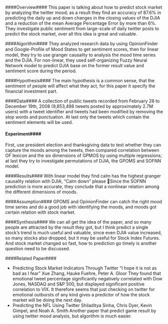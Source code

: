 ####Overview####
This paper is talking about how to predict stock market by analyzing the twitter mood; as a result they find an accuracy of 87.6% in predicting the daily up and down changes in the closing values of the DJIA and a reduction of the mean Average Percentage Error by more than 6%. They investigate public sentiment from large-scale of daily twitter posts to predict the stock market, over all this idea is great and valuable.

####Algorithm####
They analyzed research data by using OpinionFinder and Google-Proﬁle of Mood States to get sentiment scores, then for linear model, they try to use granger causality to analysis the mood time series and the DJIA. For non-linear, they used self-organizing Fuzzy Neural Network model to predict DJIA base on the former result value and sentiment score during the period.

####Hypothesis####
The main hypothesis is a common sense, that the sentiment of people will affect what they act, for  this paper it specify the financial  investment part.

####Data####
    A collection of public tweets recorded from February 28 to December 19th, 2008 (9,853,498 tweets posted by approximately 2.7M users) with a tweet identifier and tweets had been modified by removing the stop words and punctuation. At last only the tweets which contain the sentiment elements will be used.

#### Experiment####
First, use president election and thanksgiving data to test whether they can capture the moods among the tweets, then compared correlation between OF lexicon and the six dimensions of GPMOS by using multiple regressions; at last they try to investigate permutations of DJIA, the GPOMS and SOFNN model.

####Results####
With linear model they find calm has the highest granger causality relation with DJIA, “Calm down” please Since the SOFNN prediction is more accurate, they conclude that a nonlinear relation among the different dimensions of moods.

####Assumption####
GPOMS and OpinionFinder can catch the right mood time series and do a good job with identifying the moods, and moods got certain relation with stock market.

####Synthesis####
We can all get the idea of the paper, and so many people are attracted by the result they got, but I think predict a single stock’s trend is much useful and valuable, since even DJIA value increased, so many stocks also dropped, but it may be useful for Stock Index Futures. And stock market changed so fast, how to prediction go timely is another question need to be discussed.

####Related Paper####
-	Predicting Stock Market Indicators Through Twitter “I hope it is not as bad as I fear”
Xue Zhang, Hauke Fuehre, Peter A. Gloor
    They found that emotional tweet percentage significantly negatively correlated with Dow Jones, NASDAQ and S&P 500, but displayed significant positive correlation to VIX. It therefore seems that just checking on twitter for emotional outbursts of any kind gives a predictor of how the stock market will be doing the next day.
-	Predicting the NFL Using Twitter
Shiladitya Sinha, Chris Dyer, Kevin Gimpel, and Noah A. Smith
    Another paper that predict game result by using twitter mood analysis, but algorithm is much easier.
